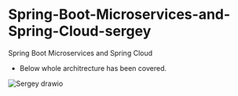 # Spring-Boot-Microservices-and-Spring-Cloud-sergey
Spring Boot Microservices and Spring Cloud

- Below whole architrecture has been covered.

![Sergey drawio](https://user-images.githubusercontent.com/54174687/179152447-6b67e861-a34b-446b-be3b-7cedeb15e73f.png)

